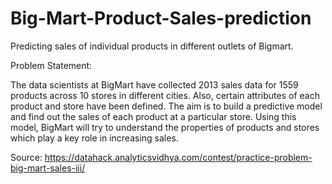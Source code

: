 # Big-Mart-Product-Sales-prediction
Predicting sales of individual products in different outlets of Bigmart.

Problem Statement:

The data scientists at BigMart have collected 2013 sales data for 1559 products across 10 stores in different cities. Also, certain attributes of each product and store have been defined. The aim is to build a predictive model and find out the sales of each product at a particular store.
Using this model, BigMart will try to understand the properties of products and stores which play a key role in increasing sales.

Source: https://datahack.analyticsvidhya.com/contest/practice-problem-big-mart-sales-iii/
